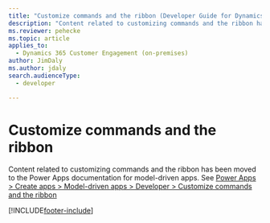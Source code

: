 ```yaml
---
title: "Customize commands and the ribbon (Developer Guide for Dynamics 365 Customer Engagement) | MicrosoftDocs"
description: "Content related to customizing commands and the ribbon has been moved to the Power Apps documentation for model-driven apps"
ms.reviewer: pehecke
ms.topic: article
applies_to: 
  - Dynamics 365 Customer Engagement (on-premises)
author: JimDaly
ms.author: jdaly
search.audienceType: 
  - developer

---
```

# Customize commands and the ribbon

Content related to customizing commands and the ribbon has been moved to the Power Apps documentation for model-driven apps. See [Power Apps > Create apps > Model-driven apps > Developer > Customize commands and the ribbon](/power-apps/developer/model-driven-apps/customize-commands-ribbon)


[!INCLUDE[footer-include](../../../../includes/footer-banner.md)]